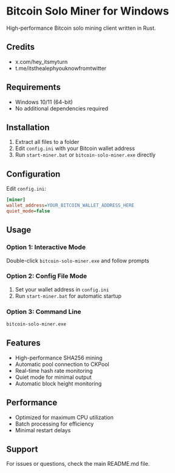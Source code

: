 # Bitcoin Solo Miner for Windows

High-performance Bitcoin solo mining client written in Rust.

## Credits
- x.com/hey_itsmyturn
- t.me/itsthealephyouknowfromtwitter

## Requirements
- Windows 10/11 (64-bit)
- No additional dependencies required

## Installation
1. Extract all files to a folder
2. Edit `config.ini` with your Bitcoin wallet address
3. Run `start-miner.bat` or `bitcoin-solo-miner.exe` directly

## Configuration
Edit `config.ini`:
```ini
[miner]
wallet_address=YOUR_BITCOIN_WALLET_ADDRESS_HERE
quiet_mode=false
```

## Usage
### Option 1: Interactive Mode
Double-click `bitcoin-solo-miner.exe` and follow prompts

### Option 2: Config File Mode
1. Set your wallet address in `config.ini`
2. Run `start-miner.bat` for automatic startup

### Option 3: Command Line
```cmd
bitcoin-solo-miner.exe
```

## Features
- High-performance SHA256 mining
- Automatic pool connection to CKPool
- Real-time hash rate monitoring
- Quiet mode for minimal output
- Automatic block height monitoring

## Performance
- Optimized for maximum CPU utilization
- Batch processing for efficiency
- Minimal restart delays

## Support
For issues or questions, check the main README.md file.
